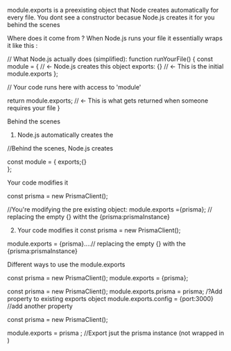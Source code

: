 module.exports is a preexisting object that Node creates automatically for every file. You dont see a constructor becasue Node.js creates it for you behind the scenes

Where does it come from ?
When Node.js runs your file it essentially wraps it like this :

// What Node.js actually does (simplified):
function runYourFile() {
  const module = {        // ← Node.js creates this object
    exports: {}          // ← This is the initial module.exports
  };
  
  // Your code runs here with access to 'module'
  
  return module.exports;  // ← This is what gets returned when someone requires your file
}



Behind the scenes 
1. Node.js automatically creates the 

//Behind the scenes, Node.js creates 

const module = {
    exports;{}   
}; 


Your code modifies it 

const prisma = new PrismaClient();

//You're modifying the pre existing object:
module.exports ={prisma}; // replacing the empty {} witht the {prisma:prismaInstance}


2. Your code modifies it 
const prisma = new PrismaClient();

module.exports = {prisma}....// replacing the empty {} with the {prisma:prismaInstance}

Different ways to use the module.exports 

const prisma = new PrismaClient();
module.exports = {prisma};

const prisma = new PrismaClient();
module.exports.prisma = prisma;  /?Add property to existing exports object 
module.exports.config = {port:3000}   //add another property 


const prisma = new PrismaClient();

module.exports = prisma ; //Export jsut the prisma instance (not wrapped in )